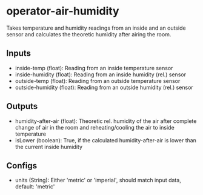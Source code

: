 # operator-air-humidity

Takes temperature and humidity readings from an inside and an outside sensor and calculates the theoretic
humidity after airing the room.

## Inputs

* inside-temp (float): Reading from an inside temperature sensor
* inside-humidity (float): Reading from an inside humidity (rel.) sensor
* outside-temp (float): Reading from an outside temperature sensor
* outside-humidity (float): Reading from an outside humidity (rel.) sensor

## Outputs

* humidity-after-air (float): Theoretic rel. humidity of the air after complete change of air in the room and
reheating/cooling the air to inside temperature
* isLower (boolean): True, if the calculated humidity-after-air is lower than the current inside humidity 

## Configs

* units (String): Either 'metric' or 'imperial', should match input data, default: 'metric'
